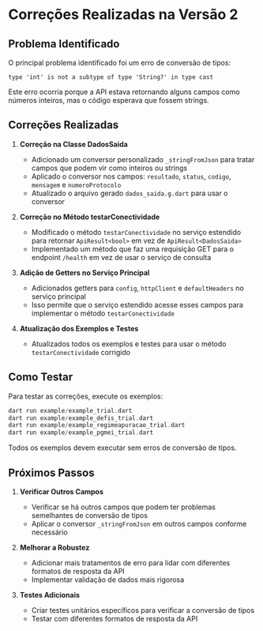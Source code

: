 # Correções Realizadas na Versão 2

## Problema Identificado

O principal problema identificado foi um erro de conversão de tipos:

```
type 'int' is not a subtype of type 'String?' in type cast
```

Este erro ocorria porque a API estava retornando alguns campos como números inteiros, mas o código esperava que fossem strings.

## Correções Realizadas

1. **Correção na Classe DadosSaida**
   - Adicionado um conversor personalizado `_stringFromJson` para tratar campos que podem vir como inteiros ou strings
   - Aplicado o conversor nos campos: `resultado`, `status`, `codigo`, `mensagem` e `numeroProtocolo`
   - Atualizado o arquivo gerado `dados_saida.g.dart` para usar o conversor

2. **Correção no Método testarConectividade**
   - Modificado o método `testarConectividade` no serviço estendido para retornar `ApiResult<bool>` em vez de `ApiResult<DadosSaida>`
   - Implementado um método que faz uma requisição GET para o endpoint `/health` em vez de usar o serviço de consulta

3. **Adição de Getters no Serviço Principal**
   - Adicionados getters para `config`, `httpClient` e `defaultHeaders` no serviço principal
   - Isso permite que o serviço estendido acesse esses campos para implementar o método `testarConectividade`

4. **Atualização dos Exemplos e Testes**
   - Atualizados todos os exemplos e testes para usar o método `testarConectividade` corrigido

## Como Testar

Para testar as correções, execute os exemplos:

```dart
dart run example/example_trial.dart
dart run example/example_defis_trial.dart
dart run example/example_regimeapuracao_trial.dart
dart run example/example_pgmei_trial.dart
```

Todos os exemplos devem executar sem erros de conversão de tipos.

## Próximos Passos

1. **Verificar Outros Campos**
   - Verificar se há outros campos que podem ter problemas semelhantes de conversão de tipos
   - Aplicar o conversor `_stringFromJson` em outros campos conforme necessário

2. **Melhorar a Robustez**
   - Adicionar mais tratamentos de erro para lidar com diferentes formatos de resposta da API
   - Implementar validação de dados mais rigorosa

3. **Testes Adicionais**
   - Criar testes unitários específicos para verificar a conversão de tipos
   - Testar com diferentes formatos de resposta da API

